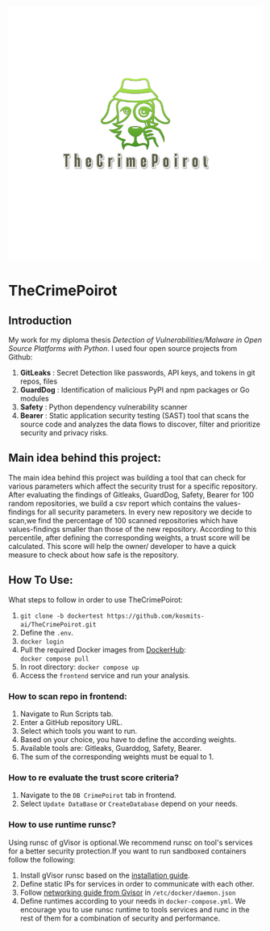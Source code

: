 ![CrimePoirot Logo](images/logo_official.png)
# TheCrimePoirot
## **Introduction**
My work for my diploma thesis _Detection of Vulnerabilities/Malware in Open Source Platforms with Python_.
I used four open source projects from Github:
1. **GitLeaks** : Secret Detection like passwords, API keys, and tokens in git repos, files
2. **GuardDog** : Identification of malicious PyPI and npm packages or Go modules
3. **Safety** : Python dependency vulnerability scanner
4. **Bearer** : Static application security testing (SAST) tool that scans the source code and analyzes the data flows to discover, filter and prioritize security and privacy risks.

## **Main idea behind this project:**
The main idea behind this project was building a tool that can check for various parameters which affect the security trust for a specific repository. After evaluating the findings of Gitleaks, GuardDog, Safety, Bearer for 100 random repositories, we build a csv report which contains the values-findings for all security parameters. In every new repository we decide to scan,we find the percentage of 100 scanned repositories which have values-findings smaller than those of the new repository. According to this percentile, after defining the corresponding weights, a trust score will be calculated. This score will help the owner/ developer to have a quick measure to check about how safe is the repository.

## **How To Use:**
What steps to follow in order to use TheCrimePoirot:
1. `git clone -b dockertest https://github.com/kosmits-ai/TheCrimePoirot.git`
2. Define the `.env`.
3. `docker login`
4. Pull the required Docker images from [DockerHub](https://hub.docker.com/repository/docker/kosmits/thecrimepoirot/general):  
   `docker compose pull`
5. In root directory: `docker compose up`
6. Access the `frontend` service and run your analysis.


###  How to scan repo in frontend:
1. Navigate to Run Scripts tab.
2. Enter a GitHub repository URL.
3. Select which tools you want to run.
4. Based on your choice, you have to define the according weights.
5. Available tools are: Gitleaks, Guarddog, Safety, Bearer.
6. The sum of the corresponding weights must be equal to 1.


### How to re evaluate the trust score criteria?
1. Navigate to the `DB CrimePoirot` tab in frontend.
2. Select `Update DataBase` or `CreateDatabase` depend on your needs.

### How to use runtime runsc?
Using runsc of gVisor is optional.We recommend runsc on tool's services for a better security protection.If you want to run sandboxed containers follow the following:
1. Install gVisor runsc based on the [installation guide](https://gvisor.dev/docs/user_guide/install/).
2. Define static IPs for services in order to communicate with each other.
3. Follow [networking guide from Gvisor](https://gvisor.dev/docs/user_guide/networking/) in `/etc/docker/daemon.json`
4. Define runtimes according to your needs in `docker-compose.yml`. We encourage you to use runsc runtime to tools services and runc in the rest of them for a combination of security and performance.